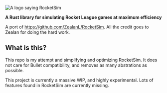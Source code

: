 ![A logo saying RocketSim](https://user-images.githubusercontent.com/36944229/219303954-7267bce1-b7c5-4f15-881c-b9545512e65b.png)

**A Rust library for simulating Rocket League games at maximum efficiency**

A port of <https://github.com/ZealanL/RocketSim>. All the credit goes to Zealan for doing the hard work.

## What is this?

This repo is my attempt and simplifying and optimizing RocketSim.
It does not care for Bullet compatibility, and removes as many abstrations as possible.

This project is currently a massive WIP, and highly experimental.
Lots of features found in RocketSim are currently missing.
